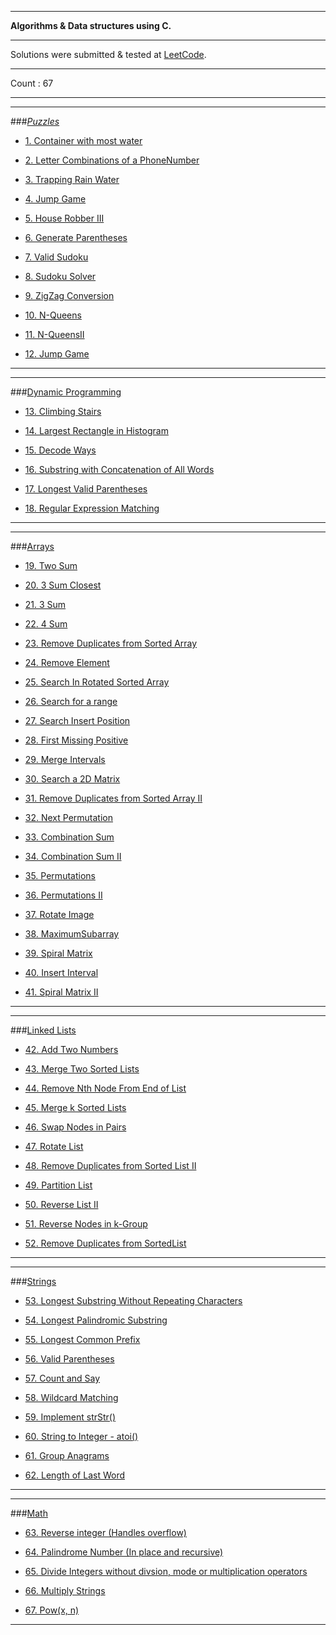 ****************************************************************
**Algorithms & Data structures using C.**
****************************************************************
Solutions were submitted & tested at [LeetCode](https://leetcode.com/problemset/algorithms/).

****************************************************************
Count : 67
****************************************************************

****************************************************************
###[*Puzzles*](https://bitbucket.org/msreekan/algorithms-and-data-structures/src/ac7c1955c75edb023d47a7307fbcbfe078c65199/Puzzles/?at=master)


+ [1. Container with most water](https://bitbucket.org/msreekan/algorithms-and-data-structures/src/ac7c1955c75edb023d47a7307fbcbfe078c65199/Puzzles/11.ContainerWithMostWater/?at=master)

+ [2. Letter Combinations of a PhoneNumber](https://bitbucket.org/msreekan/algorithms-and-data-structures/src/ac7c1955c75edb023d47a7307fbcbfe078c65199/Puzzles/17.LetterCombinationsofaPhoneNumber/?at=master)

+ [3. Trapping Rain Water](https://bitbucket.org/msreekan/algorithms-and-data-structures/src/ac7c1955c75edb023d47a7307fbcbfe078c65199/Puzzles/42.TrappingRainWater/?at=master)

+ [4. Jump Game](https://bitbucket.org/msreekan/algorithms-and-data-structures/src/ac7c1955c75edb023d47a7307fbcbfe078c65199/Puzzles/45.JumpGameII/?at=master)

+ [5. House Robber III](https://bitbucket.org/msreekan/algorithms-and-data-structures/src/ac7c1955c75edb023d47a7307fbcbfe078c65199/Puzzles/337.HouseRobberIII/?at=master)

+ [6. Generate Parentheses](https://bitbucket.org/msreekan/algorithms-and-data-structures/src/ac7c1955c75edb023d47a7307fbcbfe078c65199/Puzzles/22.GenerateParentheses/?at=master)

+ [7. Valid Sudoku](https://bitbucket.org/msreekan/algorithms-and-data-structures/src/dadab6b5a5319aa9ce7acde7b7192edba1428056/Puzzles/36.ValidSudoku/?at=master)

+ [8. Sudoku Solver](https://bitbucket.org/msreekan/algorithms-and-data-structures/src/d49de742e987695305b30e3ce2613b972e0746eb/Puzzles/37.SudokuSolver/?at=master)

+ [9. ZigZag Conversion](https://bitbucket.org/msreekan/algorithms-and-data-structures/src/4836d621572bde813c96f2cbf43f3352e43dc4d5/Puzzles/6.ZigZagConversion/?at=master)

+ [10. N-Queens](https://bitbucket.org/msreekan/algorithms-and-data-structures/src/880f22ac7391561c44056954835c60c95b06f09a/Puzzles/51.N-Queens/?at=master)

+ [11. N-QueensII](https://bitbucket.org/msreekan/algorithms-and-data-structures/src/563bff04062df0baa8fc7b10ee3a5951912cfcf4/Puzzles/52.N-QueensII/?at=master)

+ [12. Jump Game](https://bitbucket.org/msreekan/algorithms-and-data-structures/src/880f22ac7391561c44056954835c60c95b06f09a/Puzzles/55.JumpGame/?at=master)

****************************************************************

****************************************************************
###[Dynamic Programming](https://bitbucket.org/msreekan/algorithms-and-data-structures/src/ac7c1955c75edb023d47a7307fbcbfe078c65199/Dynamic_Programming/?at=master)
+ [13. Climbing Stairs](https://bitbucket.org/msreekan/algorithms-and-data-structures/src/ac7c1955c75edb023d47a7307fbcbfe078c65199/Dynamic_Programming/70.ClimbingStairs/?at=master)

+ [14. Largest Rectangle in Histogram](https://bitbucket.org/msreekan/algorithms-and-data-structures/src/ac7c1955c75edb023d47a7307fbcbfe078c65199/Dynamic_Programming/84.LargestRectangleinHistogram/?at=master)

+ [15. Decode Ways](https://bitbucket.org/msreekan/algorithms-and-data-structures/src/ac7c1955c75edb023d47a7307fbcbfe078c65199/Dynamic_Programming/91.DecodeWays/?at=master)

+ [16. Substring with Concatenation of All Words](https://bitbucket.org/msreekan/algorithms-and-data-structures/src/1aae5af96409f4f9267f21d2aa462d6f8db86d8f/Dynamic_Programming/30.SubstringwithConcatenationofAllWords/?at=master)

+ [17. Longest Valid Parentheses](https://bitbucket.org/msreekan/algorithms-and-data-structures/src/e68cdd5d47d850e065d9ffacd1f34691f44963e3/Dynamic_Programming/32.LongestValidParentheses/?at=master)

+ [18. Regular Expression Matching](https://bitbucket.org/msreekan/algorithms-and-data-structures/src/789a1282f1b09de5b81d2ed10bc1d6fbdf5c4787/Dynamic_Programming/10.RegularExpressionMatching/?at=master)
****************************************************************

****************************************************************
###[Arrays](https://bitbucket.org/msreekan/algorithms-and-data-structures/src/ac7c1955c75edb023d47a7307fbcbfe078c65199/Arrays/?at=master)
+ [19. Two Sum](https://bitbucket.org/msreekan/algorithms-and-data-structures/src/ac7c1955c75edb023d47a7307fbcbfe078c65199/Arrays/1.TwoSum/?at=master)

+ [20. 3 Sum Closest](https://bitbucket.org/msreekan/algorithms-and-data-structures/src/ac7c1955c75edb023d47a7307fbcbfe078c65199/Arrays/16.3SumClosest/?at=master)

+ [21. 3 Sum](https://bitbucket.org/msreekan/algorithms-and-data-structures/src/ac7c1955c75edb023d47a7307fbcbfe078c65199/Arrays/15.3Sum/?at=master)

+ [22. 4 Sum](https://bitbucket.org/msreekan/algorithms-and-data-structures/src/ac7c1955c75edb023d47a7307fbcbfe078c65199/Arrays/18.4Sum/?at=master)

+ [23. Remove Duplicates from Sorted Array](https://bitbucket.org/msreekan/algorithms-and-data-structures/src/ac7c1955c75edb023d47a7307fbcbfe078c65199/Arrays/26.RemoveDuplicatesfromSortedArray/?at=master)

+ [24. Remove Element](https://bitbucket.org/msreekan/algorithms-and-data-structures/src/ac7c1955c75edb023d47a7307fbcbfe078c65199/Arrays/27RemoveElement/?at=master)

+ [25. Search In Rotated Sorted Array](https://bitbucket.org/msreekan/algorithms-and-data-structures/src/ac7c1955c75edb023d47a7307fbcbfe078c65199/Arrays/33.SearchInRotatedSortedArray/?at=master)

+ [26. Search for a range](https://bitbucket.org/msreekan/algorithms-and-data-structures/src/ac7c1955c75edb023d47a7307fbcbfe078c65199/Arrays/34.SearchforaRange/?at=master)

+ [27. Search Insert Position](https://bitbucket.org/msreekan/algorithms-and-data-structures/src/ac7c1955c75edb023d47a7307fbcbfe078c65199/Arrays/35.SearchInsertPosition/?at=master)

+ [28. First Missing Positive](https://bitbucket.org/msreekan/algorithms-and-data-structures/src/ac7c1955c75edb023d47a7307fbcbfe078c65199/Arrays/41.FirstMissingPositive/?at=master)

+ [29. Merge Intervals](https://bitbucket.org/msreekan/algorithms-and-data-structures/src/ac7c1955c75edb023d47a7307fbcbfe078c65199/Arrays/56.MergeIntervals/?at=master)

+ [30. Search a 2D Matrix](https://bitbucket.org/msreekan/algorithms-and-data-structures/src/ac7c1955c75edb023d47a7307fbcbfe078c65199/Arrays/74.Searcha2DMatrix/?at=master)

+ [31. Remove Duplicates from Sorted Array II](https://bitbucket.org/msreekan/algorithms-and-data-structures/src/ac7c1955c75edb023d47a7307fbcbfe078c65199/Arrays/80.RemoveDuplicatesfromSortedArrayII/?at=master)

+ [32. Next Permutation](https://bitbucket.org/msreekan/algorithms-and-data-structures/src/0bcfca54c3790551d5c5b257939d710d5bbe41fd/Arrays/31.NextPermutation/?at=master)

+ [33. Combination Sum](https://bitbucket.org/msreekan/algorithms-and-data-structures/src/279bb180f3e0866f11eb9cad642ff180d160ae1d/Arrays/39.CombinationSum/?at=master)

+ [34. Combination Sum II](https://bitbucket.org/msreekan/algorithms-and-data-structures/src/279bb180f3e0866f11eb9cad642ff180d160ae1d/Arrays/40.CombinationSumII/?at=master)

+ [35. Permutations](https://bitbucket.org/msreekan/algorithms-and-data-structures/src/72b4a0e5050427ea5927085aae048242a03a8a77/Arrays/46.Permutations/?at=master)

+ [36. Permutations II](https://bitbucket.org/msreekan/algorithms-and-data-structures/src/72b4a0e5050427ea5927085aae048242a03a8a77/Arrays/47.PermutationsII/?at=master)

+ [37. Rotate Image](https://bitbucket.org/msreekan/algorithms-and-data-structures/src/cd3cac71173af3353f945e9ad5a3d1f887bfa402/Arrays/48.RotateImage/?at=master)

+ [38. MaximumSubarray](https://bitbucket.org/msreekan/algorithms-and-data-structures/src/880f22ac7391561c44056954835c60c95b06f09a/Arrays/53.MaximumSubarray/?at=master)

+ [39. Spiral Matrix](https://bitbucket.org/msreekan/algorithms-and-data-structures/src/880f22ac7391561c44056954835c60c95b06f09a/Arrays/54.SpiralMatrix/?at=master)

+ [40. Insert Interval](https://bitbucket.org/msreekan/algorithms-and-data-structures/src/218631067580bbe4aea89faf1e0f53cefc212fcc/Arrays/57.InsertInterval/?at=master)

+ [41. Spiral Matrix II](https://bitbucket.org/msreekan/algorithms-and-data-structures/src/218631067580bbe4aea89faf1e0f53cefc212fcc/Arrays/59.SpiralMatrixII/?at=master)

****************************************************************

****************************************************************
###[Linked Lists](https://bitbucket.org/msreekan/algorithms-and-data-structures/src/ac7c1955c75e/Linked_List/?at=master)
+ [42. Add Two Numbers](https://bitbucket.org/msreekan/algorithms-and-data-structures/src/ac7c1955c75edb023d47a7307fbcbfe078c65199/Linked_List/2.AddTwoNumbers/?at=master)

+ [43. Merge Two Sorted Lists](https://bitbucket.org/msreekan/algorithms-and-data-structures/src/ac7c1955c75edb023d47a7307fbcbfe078c65199/Linked_List/21.MergeTwoSortedLists/?at=master)

+ [44. Remove Nth Node From End of List](https://bitbucket.org/msreekan/algorithms-and-data-structures/src/ac7c1955c75edb023d47a7307fbcbfe078c65199/Linked_List/19.RemoveNthNodeFromEndofList/?at=master)

+ [45. Merge k Sorted Lists](https://bitbucket.org/msreekan/algorithms-and-data-structures/src/ac7c1955c75edb023d47a7307fbcbfe078c65199/Linked_List/23.MergekSortedLists/?at=master)

+ [46. Swap Nodes in Pairs](https://bitbucket.org/msreekan/algorithms-and-data-structures/src/ac7c1955c75edb023d47a7307fbcbfe078c65199/Linked_List/24.SwapNodesinPairs/?at=master)

+ [47. Rotate List](https://bitbucket.org/msreekan/algorithms-and-data-structures/src/ac7c1955c75edb023d47a7307fbcbfe078c65199/Linked_List/61.RotateList/?at=master)

+ [48. Remove Duplicates from Sorted List II](https://bitbucket.org/msreekan/algorithms-and-data-structures/src/ac7c1955c75edb023d47a7307fbcbfe078c65199/Linked_List/82.RemoveDuplicatesfromSortedListII/?at=master)

+ [49. Partition List](https://bitbucket.org/msreekan/algorithms-and-data-structures/src/ac7c1955c75edb023d47a7307fbcbfe078c65199/Linked_List/86.PartitionList/?at=master)

+ [50. Reverse List II](https://bitbucket.org/msreekan/algorithms-and-data-structures/src/ac7c1955c75edb023d47a7307fbcbfe078c65199/Linked_List/92.ReverseListII/?at=master)

+ [51. Reverse Nodes in k-Group](https://bitbucket.org/msreekan/algorithms-and-data-structures/src/ac7c1955c75edb023d47a7307fbcbfe078c65199/Linked_List/25.ReverseNodesink-Group/?at=master)

+ [52. Remove Duplicates from SortedList](https://bitbucket.org/msreekan/algorithms-and-data-structures/src/ac7c1955c75edb023d47a7307fbcbfe078c65199/Linked_List/83.RemoveDuplicatesfromSortedList/?at=master)
****************************************************************

****************************************************************
###[Strings](https://bitbucket.org/msreekan/algorithms-and-data-structures/src/ac7c1955c75edb023d47a7307fbcbfe078c65199/Strings/?at=master)
+ [53. Longest Substring Without Repeating Characters](https://bitbucket.org/msreekan/algorithms-and-data-structures/src/ac7c1955c75edb023d47a7307fbcbfe078c65199/Strings/3.LongestSubstring/?at=master)

+ [54. Longest Palindromic Substring](https://bitbucket.org/msreekan/algorithms-and-data-structures/src/ac7c1955c75edb023d47a7307fbcbfe078c65199/Strings/5.LongestPalindromicSubstring/?at=master)

+ [55. Longest Common Prefix](https://bitbucket.org/msreekan/algorithms-and-data-structures/src/ac7c1955c75edb023d47a7307fbcbfe078c65199/Strings/14.LongestCommonPrefix/?at=master)

+ [56. Valid Parentheses](https://bitbucket.org/msreekan/algorithms-and-data-structures/src/ac7c1955c75edb023d47a7307fbcbfe078c65199/Strings/20.ValidParentheses/?at=master)

+ [57. Count and Say](https://bitbucket.org/msreekan/algorithms-and-data-structures/src/c61aeae585e7f7390b878cece70b5fa1c3ee336f/Strings/38.CountandSay/?at=master)

+ [58. Wildcard Matching](https://bitbucket.org/msreekan/algorithms-and-data-structures/src/0b2797c6e9d4b90c9ffb3b0642729e4437fd57ea/Strings/44.WildcardMatching/?at=master)

+ [59. Implement strStr()](https://bitbucket.org/msreekan/algorithms-and-data-structures/src/0b2797c6e9d4b90c9ffb3b0642729e4437fd57ea/Strings/28.ImplementstrStr()/?at=master)

+ [60. String to Integer - atoi()](https://bitbucket.org/msreekan/algorithms-and-data-structures/src/0b2797c6e9d4b90c9ffb3b0642729e4437fd57ea/Strings/8.StringtoInteger(atoi)/?at=master)

+ [61. Group Anagrams](https://bitbucket.org/msreekan/algorithms-and-data-structures/src/cd3cac71173af3353f945e9ad5a3d1f887bfa402/Strings/49.GroupAnagrams/?at=master)

+ [62. Length of Last Word](https://bitbucket.org/msreekan/algorithms-and-data-structures/src/218631067580bbe4aea89faf1e0f53cefc212fcc/Strings/58.LengthofLastWord/?at=master)

****************************************************************

****************************************************************
###[Math](https://bitbucket.org/msreekan/algorithms-and-data-structures/src/ac7c1955c75edb023d47a7307fbcbfe078c65199/Math/?at=master)
+ [63. Reverse integer (Handles overflow)](https://bitbucket.org/msreekan/algorithms-and-data-structures/src/ac7c1955c75edb023d47a7307fbcbfe078c65199/Math/7.ReverseInteger/?at=master)

+ [64. Palindrome Number (In place and recursive)](https://bitbucket.org/msreekan/algorithms-and-data-structures/src/ac7c1955c75edb023d47a7307fbcbfe078c65199/Math/9.PalindromeNumber/?at=master)

+ [65. Divide Integers without divsion, mode or multiplication operators](https://bitbucket.org/msreekan/algorithms-and-data-structures/src/ac7c1955c75edb023d47a7307fbcbfe078c65199/Math/29.DivideTwoIntegers/?at=master)

+ [66. Multiply Strings](https://bitbucket.org/msreekan/algorithms-and-data-structures/src/28b33ee09827cc388e45ec1978ff3c4b504381c3/Math/43.MultiplyStrings/?at=master)

+ [67. Pow(x, n)](https://bitbucket.org/msreekan/algorithms-and-data-structures/src/880f22ac7391561c44056954835c60c95b06f09a/Math/50.Pow(x,%20n)/?at=master)

***************************************************************
